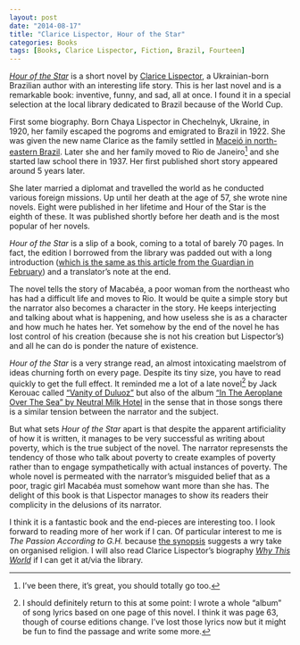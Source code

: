 ```yaml
---
layout: post
date: "2014-08-17"
title: "Clarice Lispector, Hour of the Star"
categories: Books
tags: [Books, Clarice Lispector, Fiction, Brazil, Fourteen]
---
```

[*Hour of the Star*](http://www.penguin.co.uk/nf/Book/BookDisplay/0,,9780141392035,00.html?strSrchSql=hour+of+the+star/Hour_of_the_Star_Clarice_Lispector) is a short novel by [Clarice Lispector](http://en.wikipedia.org/wiki/Clarice_Lispector), a Ukrainian-born Brazilian author with an interesting life story. This is her last novel and is a remarkable book: inventive, funny, and sad, all at once. I found it in a special selection at the local library dedicated to Brazil because of the World Cup.

First some biography. Born Chaya Lispector in Chechelnyk, Ukraine, in 1920, her family escaped the pogroms and emigrated to Brazil in 1922. She was given the new name Clarice as the family settled in [Maceió in north-eastern Brazil](http://www.lonelyplanet.com/brazil/the-northeast/maceio). Later she and her family moved to Rio de Janeiro[^1] and she started law school there in 1937. Her first published short story appeared around 5 years later. 

She later married a diplomat and travelled the world as he conducted various foreign missions. Up until her death at the age of 57, she wrote nine novels. Eight were published in her lifetime and Hour of the Star is the eighth of these. It was published shortly before her death and is the most popular of her novels. 

*Hour of the Star* is a slip of a book, coming to a total of barely 70 pages. In fact, the edition I borrowed from the library was padded out with a long introduction ([which is the same as this article from the Guardian in February](http://www.theguardian.com/books/2014/jan/18/clarice-lispector-hour-of-the-star)) and a translator’s note at the end.

The novel tells the story of Macabéa, a poor woman from the northeast who has had a difficult life and moves to Rio. It would be quite a simple story but the narrator also becomes a character in the story. He keeps interjecting and talking about what is happening, and how useless she is as a character and how much he hates her. Yet somehow by the end of the novel he has lost control of his creation (because she is not his creation but Lispector’s) and all he can do is ponder the nature of existence.

*Hour of the Star* is a very strange read, an almost intoxicating maelstrom of ideas churning forth on every page. Despite its tiny size, you have to read quickly to get the full effect. It reminded me a lot of a late novel[^2] by Jack Kerouac called [“Vanity of Duluoz”](http://www.goodreads.com/book/show/57902.Vanity_of_Duluoz) but also of the album [“In The Aeroplane Over The Sea” by Neutral Milk Hotel](http://pitchfork.com/reviews/albums/5758-in-the-aeroplane-over-the-sea/) in the sense that in those songs there is a similar tension between the narrator and the subject.

But what sets *Hour of the Star* apart is that despite the apparent artificiality of how it is written, it manages to be very successful as writing about poverty, which is the true subject of the novel. The narrator represensts the tendency of those who talk about poverty to create examples of poverty rather than to engage sympathetically with actual instances of poverty. The whole novel is permeated with the narrator’s misguided belief that as a poor, tragic girl Macabéa must somehow want more than she has. The delight of this book is that Lispector manages to show its readers their complicity in the delusions of its narrator.

I think it is a fantastic book and the end-pieces are interesting too. I look forward to reading more of her work if I can. Of particular interest to me is *The Passion According to G.H.* because [the synopsis](http://www.penguin.co.uk/nf/Book/BookDisplay/0,,9780141197357,00.html?strSrchSql=hour+of+the+star/Passion_According_to_G.H_Clarice_Lispector) suggests a wry take on organised religion. I will also read Clarice Lispector’s biography [*Why This World*](http://www.amazon.com/Why-This-World-Biography-Lispector/dp/0199895821) if I can get it at/via the library. 

[^1]:	I’ve been there, it’s great, you should totally go too.

[^2]:	I should definitely return to this at some point: I wrote a whole “album” of song lyrics based on one page of this novel. I think it was page 63, though of course editions change. I’ve lost those lyrics now but it might be fun to find the passage and write some more.